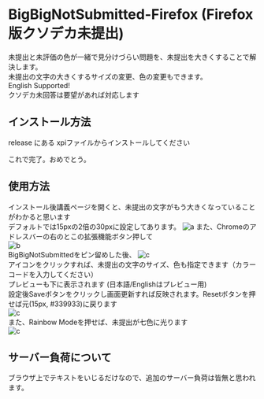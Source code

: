 # BigBigNotSubmitted-Firefox (Firefox版クソデカ未提出)

未提出と未評価の色が一緒で見分けづらい問題を、未提出を大きくすることで解決します。   
未提出の文字の大きくするサイズの変更、色の変更もできます。    
English Supported!  
クソデカ未回答は要望があれば対応します  
## インストール方法
release にある xpiファイルからインストールしてください

これで完了。おめでとう。  

  
## 使用方法
インストール後講義ページを開くと、未提出の文字がもう大きくなっていることがわかると思います  
デフォルトでは15pxの2倍の30pxに設定してあります。
![a](images/photo_00.png)
また、Chromeのアドレスバーの右のとこの拡張機能ボタン押して  
![b](images/photo_01.png)  
BigBigNotSubmittedをピン留めした後、
![c](images/photo_02.png)  
アイコンをクリックすれば、未提出の文字のサイズ、色も指定できます（カラーコードを入力してください）  
プレビューも下に表示されます (日本語/Englishはプレビュー用)  
設定後Saveボタンをクリックし画面更新すれば反映されます。Resetボタンを押せば元(15px, #339933)に戻ります  
![c](images/photo_03.png)  
また、Rainbow Modeを押せば、未提出が七色に光ります  
![c](images/photo_10.png)  


## サーバー負荷について
ブラウザ上でテキストをいじるだけなので、追加のサーバー負荷は皆無と思われます。
